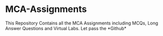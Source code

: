 # MCA-Assignments
This Repository Contains all the MCA Assignments including MCQs, Long Answer Questions and Virtual Labs.
Let pass the \*Github*
